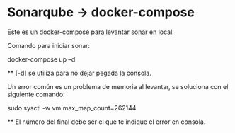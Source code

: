 # Sonarqube -> docker-compose

Este es un docker-compose para levantar sonar en local.

Comando para iniciar sonar:

docker-compose up –d

** [-d] se utiliza para no dejar pegada la consola.

Un error común es un problema de memoria al levantar, se soluciona con el siguiente comando:

sudo sysctl -w vm.max_map_count=262144

** El número del final debe ser el que te indique el error en consola.
